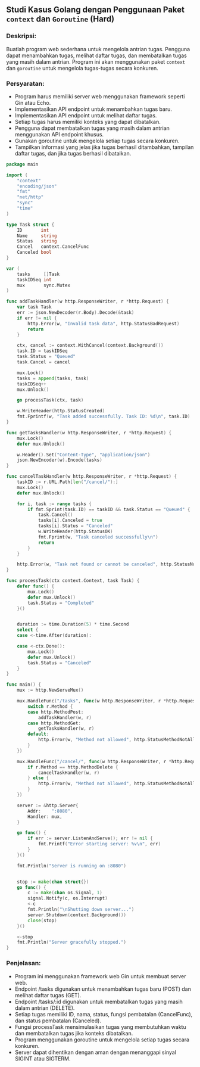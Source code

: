 ## Studi Kasus Golang dengan Penggunaan Paket `context` dan `Goroutine` (Hard)

### Deskripsi:

Buatlah program web sederhana untuk mengelola antrian tugas. Pengguna dapat menambahkan tugas, melihat daftar tugas, dan membatalkan tugas yang masih dalam antrian. Program ini akan menggunakan paket `context` dan `goroutine` untuk mengelola tugas-tugas secara konkuren.

### Persyaratan:

- Program harus memiliki server web menggunakan framework seperti Gin atau Echo.
- Implementasikan API endpoint untuk menambahkan tugas baru.
- Implementasikan API endpoint untuk melihat daftar tugas.
- Setiap tugas harus memiliki konteks yang dapat dibatalkan.
- Pengguna dapat membatalkan tugas yang masih dalam antrian menggunakan API endpoint khusus.
- Gunakan goroutine untuk mengelola setiap tugas secara konkuren.
- Tampilkan informasi yang jelas jika tugas berhasil ditambahkan, tampilan daftar tugas, dan jika tugas berhasil dibatalkan.

```go
package main

import (
	"context"
	"encoding/json"
	"fmt"
	"net/http"
	"sync"
	"time"
)

type Task struct {
	ID       int
	Name     string
	Status   string
	Cancel   context.CancelFunc
	Canceled bool
}

var (
	tasks     []Task
	taskIDSeq int
	mux       sync.Mutex
)

func addTaskHandler(w http.ResponseWriter, r *http.Request) {
	var task Task
	err := json.NewDecoder(r.Body).Decode(&task)
	if err != nil {
		http.Error(w, "Invalid task data", http.StatusBadRequest)
		return
	}

	ctx, cancel := context.WithCancel(context.Background())
	task.ID = taskIDSeq
	task.Status = "Queued"
	task.Cancel = cancel

	mux.Lock()
	tasks = append(tasks, task)
	taskIDSeq++
	mux.Unlock()

	go processTask(ctx, task)

	w.WriteHeader(http.StatusCreated)
	fmt.Fprintf(w, "Task added successfully. Task ID: %d\n", task.ID)
}

func getTasksHandler(w http.ResponseWriter, r *http.Request) {
	mux.Lock()
	defer mux.Unlock()

	w.Header().Set("Content-Type", "application/json")
	json.NewEncoder(w).Encode(tasks)
}

func cancelTaskHandler(w http.ResponseWriter, r *http.Request) {
	taskID := r.URL.Path[len("/cancel/"):]
	mux.Lock()
	defer mux.Unlock()

	for i, task := range tasks {
		if fmt.Sprint(task.ID) == taskID && task.Status == "Queued" {
			task.Cancel()
			tasks[i].Canceled = true
			tasks[i].Status = "Canceled"
			w.WriteHeader(http.StatusOK)
			fmt.Fprint(w, "Task canceled successfully\n")
			return
		}
	}

	http.Error(w, "Task not found or cannot be canceled", http.StatusNotFound)
}

func processTask(ctx context.Context, task Task) {
	defer func() {
		mux.Lock()
		defer mux.Unlock()
		task.Status = "Completed"
	}()


	duration := time.Duration(5) * time.Second
	select {
	case <-time.After(duration):

	case <-ctx.Done():
		mux.Lock()
		defer mux.Unlock()
		task.Status = "Canceled"
	}
}

func main() {
	mux := http.NewServeMux()

	mux.HandleFunc("/tasks", func(w http.ResponseWriter, r *http.Request) {
		switch r.Method {
		case http.MethodPost:
			addTaskHandler(w, r)
		case http.MethodGet:
			getTasksHandler(w, r)
		default:
			http.Error(w, "Method not allowed", http.StatusMethodNotAllowed)
		}
	})

	mux.HandleFunc("/cancel/", func(w http.ResponseWriter, r *http.Request) {
		if r.Method == http.MethodDelete {
			cancelTaskHandler(w, r)
		} else {
			http.Error(w, "Method not allowed", http.StatusMethodNotAllowed)
		}
	})

	server := &http.Server{
		Addr:    ":8080",
		Handler: mux,
	}

	go func() {
		if err := server.ListenAndServe(); err != nil {
			fmt.Printf("Error starting server: %v\n", err)
		}
	}()

	fmt.Println("Server is running on :8080")


	stop := make(chan struct{})
	go func() {
		c := make(chan os.Signal, 1)
		signal.Notify(c, os.Interrupt)
		<-c
		fmt.Println("\nShutting down server...")
		server.Shutdown(context.Background())
		close(stop)
	}()

	<-stop
	fmt.Println("Server gracefully stopped.")
}

```

### Penjelasan:

- Program ini menggunakan framework web Gin untuk membuat server web.
- Endpoint /tasks digunakan untuk menambahkan tugas baru (POST) dan melihat daftar tugas (GET).
- Endpoint /tasks/:id digunakan untuk membatalkan tugas yang masih dalam antrian (DELETE).
- Setiap tugas memiliki ID, nama, status, fungsi pembatalan (CancelFunc), dan status pembatalan (Canceled).
- Fungsi processTask mensimulasikan tugas yang membutuhkan waktu dan membatalkan tugas jika konteks dibatalkan.
- Program menggunakan goroutine untuk mengelola setiap tugas secara konkuren.
- Server dapat dihentikan dengan aman dengan menanggapi sinyal SIGINT atau SIGTERM.
